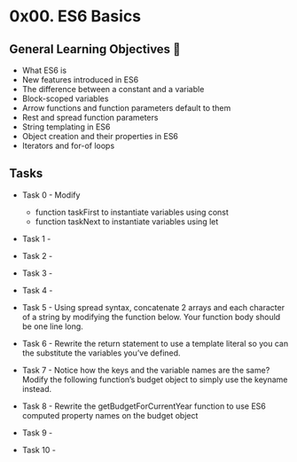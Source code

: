 # 0x00. ES6 Basics

## General Learning Objectives :scroll:

- What ES6 is
- New features introduced in ES6
- The difference between a constant and a variable
- Block-scoped variables
- Arrow functions and function parameters default to them
- Rest and spread function parameters
- String templating in ES6
- Object creation and their properties in ES6
- Iterators and for-of loops

## Tasks

- Task 0 - Modify
  - function taskFirst to instantiate variables using const
  - function taskNext to instantiate variables using let

- Task 1 -
- Task 2 -
- Task 3 -
- Task 4 -

- Task 5 - Using spread syntax, concatenate 2 arrays and each character of a string by modifying the function below. Your function body should be one line long.

- Task 6 - Rewrite the return statement to use a template literal so you can the substitute the variables you’ve defined.

- Task 7 - Notice how the keys and the variable names are the same?
Modify the following function’s budget object to simply use the keyname instead.

- Task 8 - Rewrite the getBudgetForCurrentYear function to use ES6 computed property names on the budget object

- Task 9 -
- Task 10 -

